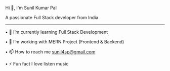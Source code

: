 Hi 👋, I'm Sunil Kumar Pal

A passionate Full Stack developer from India
_______________________________________________________________________________________________________________________________________________________________________________________

•	🌱 I’m currently learning Full Stack Development

•	🤝 I’m working with MERN Project (Frontend & Backend)

•	📫 How to reach me sunil4sp@gmail.com

•	⚡ Fun fact I love listen music

